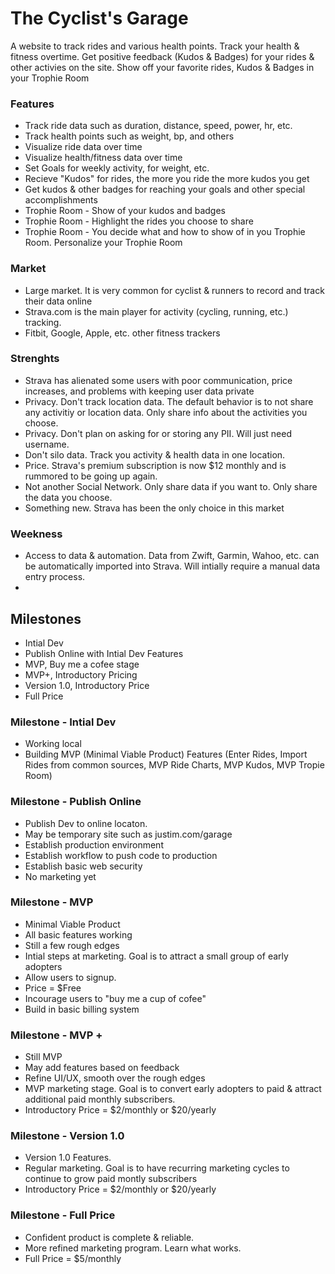 # The Cyclist's Garage

A website to track rides and various health points.  Track your health & fitness overtime.  Get positive feedback (Kudos & Badges) for your rides & other activies on the site.  Show off your favorite rides, Kudos & Badges in your Trophie Room

### Features
 - Track ride data such as duration, distance, speed, power, hr, etc.
 - Track health points such as weight, bp, and others
 - Visualize ride data over time
 - Visualize health/fitness data over time
 - Set Goals for weekly activity, for weight, etc.
 - Recieve "Kudos" for rides,  the more you ride the more kudos you get
 - Get kudos & other badges for reaching your goals and other special accomplishments
 - Trophie Room - Show of your kudos and badges
 - Trophie Room - Highlight the rides you choose to share
 - Trophie Room - You decide what and how to show of in you Trophie Room.  Personalize your Trophie Room

### Market
 - Large market.  It is very common for cyclist & runners to record and track their data online
 - Strava.com is the main player for activity (cycling, running, etc.) tracking.
 - Fitbit, Google, Apple, etc. other fitness trackers

### Strenghts
 - Strava has alienated some users with poor communication, price increases, and problems with keeping user data private
 - Privacy.  Don't track location data.  The default behavior is to not share any activitiy or location data.  Only share info about the activities you choose.
 - Privacy.  Don't plan on asking for or storing any PII.  Will just need username.
 - Don't silo data.  Track you activity & health data in one location.
 - Price.  Strava's premium subscription is now $12 monthly and is rummored to be going up again.
 - Not another Social Network.  Only share data if you want to.  Only share the data you choose.
 - Something new.  Strava has been the only choice in this market

### Weekness
 - Access to data & automation.  Data from Zwift, Garmin, Wahoo, etc. can be automatically imported into Strava.  Will intially require a manual data entry process.
 -

## Milestones
 - Intial Dev
 - Publish Online with Intial Dev Features
 - MVP, Buy me a cofee stage
 - MVP+, Introductory Pricing
 - Version 1.0, Introductory Price
 - Full Price

### Milestone - Intial Dev
 - Working local
 - Building MVP (Minimal Viable Product) Features (Enter Rides, Import Rides from common sources, MVP Ride Charts, MVP Kudos, MVP Tropie Room)

### Milestone - Publish Online
 - Publish Dev to online locaton.
 - May be temporary site such as justim.com/garage
 - Establish production environment
 - Establish workflow to push code to production
 - Establish basic web security
 - No marketing yet

### Milestone - MVP
 - Minimal Viable Product
 - All basic features working
 - Still a few rough edges
 - Intial steps at marketing.  Goal is to attract a small group of early adopters
 - Allow users to signup.
 - Price = $Free
 - Incourage users to "buy me a cup of cofee"
 - Build in basic billing system

### Milestone - MVP +
 - Still MVP
 - May add features based on feedback
 - Refine UI/UX, smooth over the rough edges
 - MVP marketing stage.  Goal is to convert early adopters to paid & attract additional paid monthly subscribers.
 - Introductory Price = $2/monthly or $20/yearly

### Milestone - Version 1.0
 - Version 1.0 Features.
 - Regular marketing.  Goal is to have recurring marketing cycles to continue to grow paid montly subscribers
 - Introductory Price = $2/monthly or $20/yearly

### Milestone - Full Price
 - Confident product is complete & reliable.
 - More refined marketing program.  Learn what works.
 - Full Price = $5/monthly